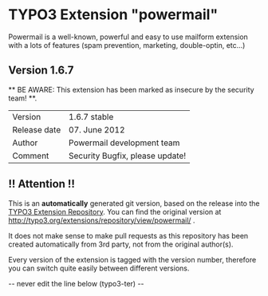 # TYPO3 Extension "powermail"
Powermail is a well-known, powerful and easy to use mailform extension with a lots of features (spam prevention, marketing, double-optin, etc...)

## Version 1.6.7
** BE AWARE: This extension has been marked as insecure by the security team! **.



<table>
	<tr><td>Version</td><td>1.6.7 stable</td></tr>
	<tr><td>Release date</td><td>07. June 2012</td></tr>
	<tr><td>Author</td><td>Powermail development team</td></tr>
	<tr><td>Comment</td><td>Security Bugfix, please update!</td></tr>
</table>

## !! Attention !!
This is an **automatically** generated git version, based on the release into the [TYPO3 Extension Repository](http://www.typo3.org/extensions/).
You can find the original version at http://typo3.org/extensions/repository/view/powermail/ .

It does not make sense to make pull requests as this repository has been created automatically from 3rd party, not from the original author(s).

Every version of the extension is tagged with the version number, therefore you can switch quite easily between different versions.


-- never edit the line below (typo3-ter) --
